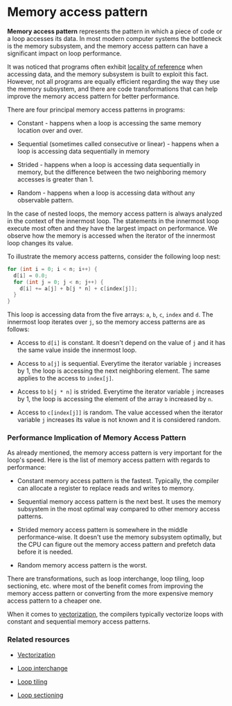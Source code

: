 # Memory access pattern

**Memory access pattern** represents the pattern in which a piece of code or a
loop accesses its data. In most modern computer systems the bottleneck is the
memory subsystem, and the memory access pattern can have a significant impact on
loop performance.

It was noticed that programs often exhibit
[locality of reference](Locality-of-reference.md) when accessing data,
and the memory subsystem is built to exploit this fact. However, not all
programs are equally efficient regarding the way they use the memory subsystem,
and there are code transformations that can help improve the memory access
pattern for better performance.

There are four principal memory access patterns in programs:

* Constant - happens when a loop is accessing the same memory location over and
over.

* Sequential (sometimes called consecutive or linear) - happens when a loop is
accessing data sequentially in memory

* Strided - happens when a loop is accessing data sequentially in memory, but the
difference between the two neighboring memory accesses is greater than 1.

* Random - happens when a loop is accessing data without any observable pattern.

In the case of nested loops, the memory access pattern is always analyzed in the
context of the innermost loop. The statements in the innermost loop execute most
often and they have the largest impact on performance. We observe how the memory
is accessed when the iterator of the innermost loop changes its value.

To illustrate the memory access patterns, consider the following loop nest:

```c
for (int i = 0; i < n; i++) {
  d[i] = 0.0;
  for (int j = 0; j < n; j++) {
    d[i] += a[j] + b[j * n] + c[index[j]];
  }
}
```

This loop is accessing data from the five arrays: `a`, `b`, `c`, `index` and
`d`. The innermost loop iterates over `j`, so the memory access patterns are as
follows:

* Access to `d[i]` is constant. It doesn't depend on the value of `j` and it has
the same value inside the innermost loop.

* Access to `a[j]` is sequential. Everytime the iterator variable `j` increases by
1, the loop is accessing the next neighboring element. The same applies to the
access to `index[j]`.

* Access to `b[j * n]` is strided. Everytime the iterator variable `j` increases
by 1, the loop is accessing the element of the array `b` increased by `n`.

* Access to `c[index[j]]` is random. The value accessed when the iterator variable
`j` increases its value is not known and it is considered random.

### Performance Implication of Memory Access Pattern

As already mentioned, the memory access pattern is very important for the loop's
speed. Here is the list of memory access pattern with regards to performance:

* Constant memory access pattern is the fastest. Typically, the compiler can
allocate a register to replace reads and writes to memory.

* Sequential memory access pattern is the next best. It uses the memory
subsystem in the most optimal way compared to other memory access patterns.

* Strided memory access pattern is somewhere in the middle performance-wise. It
doesn't use the memory subsystem optimally, but the CPU can figure out the
memory access pattern and prefetch data before it is needed.

* Random memory access pattern is the worst.

There are transformations, such as loop interchange, loop tiling, loop
sectioning, etc. where most of the benefit comes from improving the memory
access pattern or converting from the more expensive memory access pattern to a
cheaper one.

When it comes to [vectorization](Vectorization.md), the compilers
typically vectorize loops with constant and sequential memory access patterns.

### Related resources

* [Vectorization](Vectorization.md)

* [Loop interchange](Loop-interchange.md)

* [Loop tiling](Loop-tiling.md)

* [Loop sectioning](Loop-sectioning.md)
